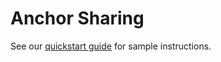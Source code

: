 # Anchor Sharing 

See our [quickstart guide](https://docs.microsoft.com/en-us/azure/spatial-anchors/tutorials/tutorial-share-anchors-across-devices) for sample instructions.